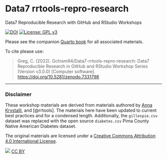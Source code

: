 # Data7 rrtools-repro-research
Data7 Reproducible Research with GitHub and RStudio Workshops

[![DOI](https://zenodo.org/badge/516144893.svg)](https://zenodo.org/badge/latestdoi/516144893) 
[![License: GPL v3](https://img.shields.io/badge/License-GPLv3-blue.svg)](https://www.gnu.org/licenses/gpl-3.0)


Please see the companion [Quarto book](https://gchism94.github.io/Data7-rrtools-repro-research/) for all associated materials. 

To cite please use: 
>Greg, C. (2022). Gchism94/Data7-rrtools-repro-research: Data7 Reproducible Research in GitHub and RStudio Workshop Series (Version v3.0.0) [Computer software]. https://doi.org/10.5281/zenodo.7331798

*** 

### Disclaimer

These workshop materials are derived from materials authored by [Anna Krystalli](https://github.com/annakrystalli/rrtools-repro-research), and [@rrtools]. The materials here have been updated to current best practices and for a condensed length. Additionally, the `gillespie.csv` dataset was replaced with the open source `diabetes.csv` Pima County Native American Diabetes dataset.

The original materials are licensed under a [Creative Commons Attribution 4.0 International License](https://creativecommons.org/licenses/by/4.0/).

![](https://i.creativecommons.org/l/by/4.0/88x31.png) [CC BY](http://creativecommons.org/licenses/by/4.0/)
